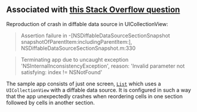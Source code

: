 ## Associated with [this Stack Overflow question](https://stackoverflow.com/q/69383881/5513562)

Reproduction of crash in diffable data source in UICollectionView:

> Assertion failure in -[NSDiffableDataSourceSectionSnapshot snapshotOfParentItem:includingParentItem:], NSDiffableDataSourceSectionSnapshot.m:330

> Terminating app due to uncaught exception 'NSInternalInconsistencyException', reason: 'Invalid parameter not satisfying: index != NSNotFound'

The sample app consists of just one screen, [`List`](diffable-experiments/List.swift) which uses a `UICollectionView` with a diffable data source. It is configured in such a way that the app unexpectedly crashes when reordering cells in one section followed by cells in another section.
